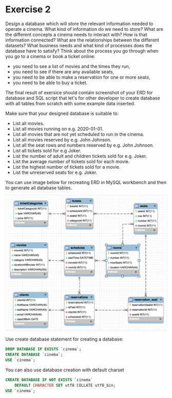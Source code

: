 # Exercise 2

Design a database which will store the relevant information needed to operate a cinema. What kind of information do we need to store? What are the different concepts a cinema needs to interact with? How is that information connected? What are the relationships between the different datasets? What business needs and what kind of processes does the database have to satisfy? Think about the process you go through when you go to a cinema or book a ticket online:

* you need to see a list of movies and the times they run,
* you need to see if there are any available seats,
* you need to be able to make a reservation for one or more seats,
* you need to be able to buy a ticket.

The final result of exersice should contain screenshot of your ERD for database and SQL script that let's for other developer to create database  with all tables from scratch with some example data inserted.

Make sure that your designed database is suitable to:

* List all movies.
* List all movies running on e.g. 2020-01-01.
* List all movies that are not yet scheduled to run in the cinema.
* List all movies reserved by e.g. John Johnson.
* List all the seat rows and numbers reserved by e.g. John Johnson.
* List all tickets sold for e.g Joker.
* List the number of adult and children tickets sold for e.g. Joker.
* List the average number of tickets sold for each movie.
* List the highest number of tickets sold for a movie.
* List the unreserved seats for e.g. Joker.

You can use image below for recreating ERD in MySQL workbench and then to generate all database tables.

![Cinema schema](./images/cinema_databas_schema.png)

Use create database statement for creating a database:

```sql
DROP DATABASE IF EXISTS `cinema`;
CREATE DATABASE `cinema`;
USE `cinema`;
```

You can also use database creation with default charset

```sql
CREATE DATABASE IF NOT EXISTS `cinema`
    DEFAULT CHARACTER SET utf8 COLLATE utf8_bin;
USE `cinema`;
```
